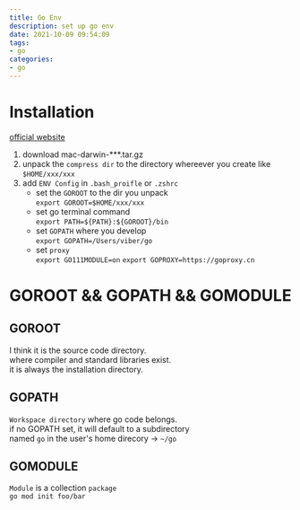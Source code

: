 ```yaml
---
title: Go Env
description: set up go env
date: 2021-10-09 09:54:09
tags:
- go
categories:
- go
---
```


# Installation
[official website](https://golang.google.cn/dl/)
1. download mac-darwin-***.tar.gz
2. unpack the `compress dir` to the directory whereever you create
like `$HOME/xxx/xxx`
3. add `ENV Config` in `.bash_proifle` or `.zshrc` 
    - set the `GOROOT` to the dir you unpack  
        `export GOROOT=$HOME/xxx/xxx`
    - set go terminal command  
        `export PATH=${PATH}:${GOROOT}/bin`
    - set `GOPATH` where you develop  
        `export GOPATH=/Users/viber/go`
    - set `proxy`   
        `export GO111MODULE=on` 
        `export GOPROXY=https://goproxy.cn`




# GOROOT && GOPATH && GOMODULE

## GOROOT
I think it is the source code directory.  
where compiler and standard libraries exist.  
it is always the installation directory.

## GOPATH
`Workspace directory` where go code belongs.  
if no GOPATH set, it will default to a subdirectory  
named `go` in the user's home direcory -> `~/go`  

## GOMODULE
`Module` is a collection `package`  
`go mod init foo/bar`
